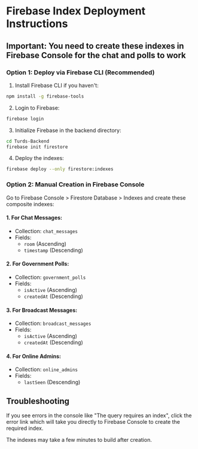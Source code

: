 # Firebase Index Deployment Instructions

## Important: You need to create these indexes in Firebase Console for the chat and polls to work

### Option 1: Deploy via Firebase CLI (Recommended)

1. Install Firebase CLI if you haven't:
```bash
npm install -g firebase-tools
```

2. Login to Firebase:
```bash
firebase login
```

3. Initialize Firebase in the backend directory:
```bash
cd Turds-Backend
firebase init firestore
```

4. Deploy the indexes:
```bash
firebase deploy --only firestore:indexes
```

### Option 2: Manual Creation in Firebase Console

Go to Firebase Console > Firestore Database > Indexes and create these composite indexes:

#### 1. For Chat Messages:
- Collection: `chat_messages`
- Fields:
  - `room` (Ascending)
  - `timestamp` (Descending)

#### 2. For Government Polls:
- Collection: `government_polls`
- Fields:
  - `isActive` (Ascending)
  - `createdAt` (Descending)

#### 3. For Broadcast Messages:
- Collection: `broadcast_messages`
- Fields:
  - `isActive` (Ascending)
  - `createdAt` (Descending)

#### 4. For Online Admins:
- Collection: `online_admins`
- Fields:
  - `lastSeen` (Descending)

## Troubleshooting

If you see errors in the console like "The query requires an index", click the error link which will take you directly to Firebase Console to create the required index.

The indexes may take a few minutes to build after creation.
